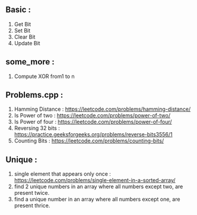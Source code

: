 ## Basic :
1) Get Bit
2) Set Bit
3) Clear Bit
4) Update Bit

## some_more : 
1) Compute XOR from1 to n

## Problems.cpp : 
1) Hamming Distance : https://leetcode.com/problems/hamming-distance/
2) Is Power of two : https://leetcode.com/problems/power-of-two/
3) Is Power of four : https://leetcode.com/problems/power-of-four/
4) Reversing 32 bits : https://practice.geeksforgeeks.org/problems/reverse-bits3556/1
5) Counting Bits : https://leetcode.com/problems/counting-bits/

## Unique :
1) single element that appears only once : https://leetcode.com/problems/single-element-in-a-sorted-array/
2) find 2 unique numbers in an array where all numbers except two, are present twice.
3) find a unique number in an array where all numbers except one, are present thrice. 


